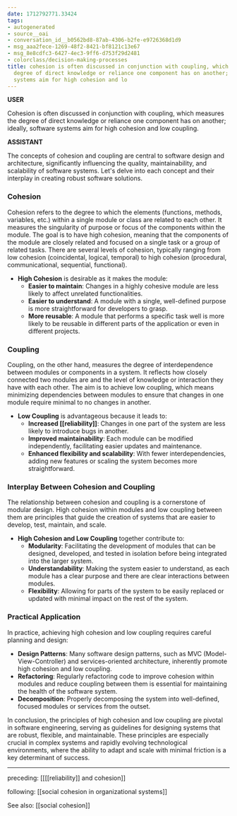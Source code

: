 ```yaml
---
date: 1712792771.33424
tags:
- autogenerated
- source__oai
- conversation_id__b0562bd8-87ab-4306-b2fe-e9726368d1d9
- msg_aaa2fece-1269-48f2-8421-bf8121c13e67
- msg_8e8cdfc3-6427-4ec3-9ff6-d753f29d2481
- colorclass/decision-making-processes
title: cohesion is often discussed in conjunction with coupling, which measures the
  degree of direct knowledge or reliance one component has on another; ideally, software
  systems aim for high cohesion and lo
---
```


**USER**

Cohesion is often discussed in conjunction with coupling, which measures the degree of direct knowledge or reliance one component has on another; ideally, software systems aim for high cohesion and low coupling.


**ASSISTANT**

The concepts of cohesion and coupling are central to software design and architecture, significantly influencing the quality, maintainability, and scalability of software systems. Let's delve into each concept and their interplay in creating robust software solutions.

### Cohesion

Cohesion refers to the degree to which the elements (functions, methods, variables, etc.) within a single module or class are related to each other. It measures the singularity of purpose or focus of the components within the module. The goal is to have high cohesion, meaning that the components of the module are closely related and focused on a single task or a group of related tasks. There are several levels of cohesion, typically ranging from low cohesion (coincidental, logical, temporal) to high cohesion (procedural, communicational, sequential, functional).

- **High Cohesion** is desirable as it makes the module:
  - **Easier to maintain**: Changes in a highly cohesive module are less likely to affect unrelated functionalities.
  - **Easier to understand**: A module with a single, well-defined purpose is more straightforward for developers to grasp.
  - **More reusable**: A module that performs a specific task well is more likely to be reusable in different parts of the application or even in different projects.

### Coupling

Coupling, on the other hand, measures the degree of interdependence between modules or components in a system. It reflects how closely connected two modules are and the level of knowledge or interaction they have with each other. The aim is to achieve low coupling, which means minimizing dependencies between modules to ensure that changes in one module require minimal to no changes in another.

- **Low Coupling** is advantageous because it leads to:
  - **Increased [[reliability]]**: Changes in one part of the system are less likely to introduce bugs in another.
  - **Improved maintainability**: Each module can be modified independently, facilitating easier updates and maintenance.
  - **Enhanced flexibility and scalability**: With fewer interdependencies, adding new features or scaling the system becomes more straightforward.

### Interplay Between Cohesion and Coupling

The relationship between cohesion and coupling is a cornerstone of modular design. High cohesion within modules and low coupling between them are principles that guide the creation of systems that are easier to develop, test, maintain, and scale.

- **High Cohesion and Low Coupling** together contribute to:
  - **Modularity**: Facilitating the development of modules that can be designed, developed, and tested in isolation before being integrated into the larger system.
  - **Understandability**: Making the system easier to understand, as each module has a clear purpose and there are clear interactions between modules.
  - **Flexibility**: Allowing for parts of the system to be easily replaced or updated with minimal impact on the rest of the system.

### Practical Application

In practice, achieving high cohesion and low coupling requires careful planning and design:
- **Design Patterns**: Many software design patterns, such as MVC (Model-View-Controller) and services-oriented architecture, inherently promote high cohesion and low coupling.
- **Refactoring**: Regularly refactoring code to improve cohesion within modules and reduce coupling between them is essential for maintaining the health of the software system.
- **Decomposition**: Properly decomposing the system into well-defined, focused modules or services from the outset.

In conclusion, the principles of high cohesion and low coupling are pivotal in software engineering, serving as guidelines for designing systems that are robust, flexible, and maintainable. These principles are especially crucial in complex systems and rapidly evolving technological environments, where the ability to adapt and scale with minimal friction is a key determinant of success.


---

preceding: [[[[reliability]] and cohesion]]  


following: [[social cohesion in organizational systems]]

See also: [[social cohesion]]